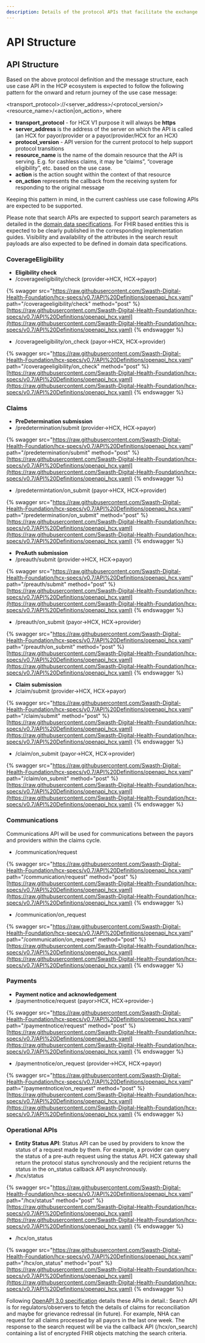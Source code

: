 ```yaml
---
description: Details of the protocol APIs that facilitate the exchange
---
```


# API Structure

## API Structure

Based on the above protocol definition and the message structure, each use case API in the HCP ecosystem is expected to follow the following pattern for the onward and return journey of the use case message:

\<transport\_protocol>://\<server\_address>/\<protocol\_version/>\<resource\_name>/\<action|on\_action>, where

* **transport\_protocol** - for HCX V1 purpose it will always be **https**
* **server\_address** is the address of the server on which the API is called (an HCX for payor/provider or a payor/provider/HCX for an HCX)
* **protocol\_version** - API version for the current protocol to help support protocol transitions
* **resource\_name** is the name of the domain resource that the API is serving. E.g. for cashless claims, it may be “claims”, “coverage eligibility”, etc. based on the use case.
* **action** is the action sought within the context of that resource
* **on\_action** represents the callback from the receiving system for responding to the original message

Keeping this pattern in mind, in the current cashless use case following APIs are expected to be supported.

Please note that search APIs are expected to support search parameters as detailed in the [domain data specifications](broken-reference/). For FHIR based entities this is expected to be clearly published in the corresponding implementation guides. Visibility and availability of the attributes in the search result payloads are also expected to be defined in domain data specifications.

### **CoverageEligibility**

* **Eligibility check**
* /coverageeligibility/check (provider->HCX, HCX->payor)

{% swagger src="https://raw.githubusercontent.com/Swasth-Digital-Health-Foundation/hcx-specs/v0.7/API%20Definitions/openapi_hcx.yaml" path="/coverageeligibility/check" method="post" %}
[https://raw.githubusercontent.com/Swasth-Digital-Health-Foundation/hcx-specs/v0.7/API%20Definitions/openapi_hcx.yaml](https://raw.githubusercontent.com/Swasth-Digital-Health-Foundation/hcx-specs/v0.7/API%20Definitions/openapi_hcx.yaml)
{% endswagger %}

* /coverageeligibility/on\_check (payor->HCX, HCX->provider)

{% swagger src="https://raw.githubusercontent.com/Swasth-Digital-Health-Foundation/hcx-specs/v0.7/API%20Definitions/openapi_hcx.yaml" path="/coverageeligibility/on_check" method="post" %}
[https://raw.githubusercontent.com/Swasth-Digital-Health-Foundation/hcx-specs/v0.7/API%20Definitions/openapi_hcx.yaml](https://raw.githubusercontent.com/Swasth-Digital-Health-Foundation/hcx-specs/v0.7/API%20Definitions/openapi_hcx.yaml)
{% endswagger %}

### **Claims**

* **PreDetermination submission**
* /predetermination/submit (provider->HCX, HCX->payor)

{% swagger src="https://raw.githubusercontent.com/Swasth-Digital-Health-Foundation/hcx-specs/v0.7/API%20Definitions/openapi_hcx.yaml" path="/predetermination/submit" method="post" %}
[https://raw.githubusercontent.com/Swasth-Digital-Health-Foundation/hcx-specs/v0.7/API%20Definitions/openapi_hcx.yaml](https://raw.githubusercontent.com/Swasth-Digital-Health-Foundation/hcx-specs/v0.7/API%20Definitions/openapi_hcx.yaml)
{% endswagger %}

* /predetermintation/on\_submit (payor->HCX, HCX->provider)

{% swagger src="https://raw.githubusercontent.com/Swasth-Digital-Health-Foundation/hcx-specs/v0.7/API%20Definitions/openapi_hcx.yaml" path="/predetermination/on_submit" method="post" %}
[https://raw.githubusercontent.com/Swasth-Digital-Health-Foundation/hcx-specs/v0.7/API%20Definitions/openapi_hcx.yaml](https://raw.githubusercontent.com/Swasth-Digital-Health-Foundation/hcx-specs/v0.7/API%20Definitions/openapi_hcx.yaml)
{% endswagger %}

* **PreAuth submission**
* /preauth/submit (provider->HCX, HCX->payor)

{% swagger src="https://raw.githubusercontent.com/Swasth-Digital-Health-Foundation/hcx-specs/v0.7/API%20Definitions/openapi_hcx.yaml" path="/preauth/submit" method="post" %}
[https://raw.githubusercontent.com/Swasth-Digital-Health-Foundation/hcx-specs/v0.7/API%20Definitions/openapi_hcx.yaml](https://raw.githubusercontent.com/Swasth-Digital-Health-Foundation/hcx-specs/v0.7/API%20Definitions/openapi_hcx.yaml)
{% endswagger %}

* /preauth/on\_submit (payor->HCX, HCX->provider)

{% swagger src="https://raw.githubusercontent.com/Swasth-Digital-Health-Foundation/hcx-specs/v0.7/API%20Definitions/openapi_hcx.yaml" path="/preauth/on_submit" method="post" %}
[https://raw.githubusercontent.com/Swasth-Digital-Health-Foundation/hcx-specs/v0.7/API%20Definitions/openapi_hcx.yaml](https://raw.githubusercontent.com/Swasth-Digital-Health-Foundation/hcx-specs/v0.7/API%20Definitions/openapi_hcx.yaml)
{% endswagger %}

* **Claim submission**
* /claim/submit (provider->HCX, HCX->payor)

{% swagger src="https://raw.githubusercontent.com/Swasth-Digital-Health-Foundation/hcx-specs/v0.7/API%20Definitions/openapi_hcx.yaml" path="/claim/submit" method="post" %}
[https://raw.githubusercontent.com/Swasth-Digital-Health-Foundation/hcx-specs/v0.7/API%20Definitions/openapi_hcx.yaml](https://raw.githubusercontent.com/Swasth-Digital-Health-Foundation/hcx-specs/v0.7/API%20Definitions/openapi_hcx.yaml)
{% endswagger %}

* /claim/on\_submit (payor->HCX, HCX->provider)

{% swagger src="https://raw.githubusercontent.com/Swasth-Digital-Health-Foundation/hcx-specs/v0.7/API%20Definitions/openapi_hcx.yaml" path="/claim/on_submit" method="post" %}
[https://raw.githubusercontent.com/Swasth-Digital-Health-Foundation/hcx-specs/v0.7/API%20Definitions/openapi_hcx.yaml](https://raw.githubusercontent.com/Swasth-Digital-Health-Foundation/hcx-specs/v0.7/API%20Definitions/openapi_hcx.yaml)
{% endswagger %}

### **Communications**

Communications API will be used for communications between the payors and providers within the claims cycle.

* /communication/request

{% swagger src="https://raw.githubusercontent.com/Swasth-Digital-Health-Foundation/hcx-specs/v0.7/API%20Definitions/openapi_hcx.yaml" path="/communication/request" method="post" %}
[https://raw.githubusercontent.com/Swasth-Digital-Health-Foundation/hcx-specs/v0.7/API%20Definitions/openapi_hcx.yaml](https://raw.githubusercontent.com/Swasth-Digital-Health-Foundation/hcx-specs/v0.7/API%20Definitions/openapi_hcx.yaml)
{% endswagger %}

* /communication/on\_request

{% swagger src="https://raw.githubusercontent.com/Swasth-Digital-Health-Foundation/hcx-specs/v0.7/API%20Definitions/openapi_hcx.yaml" path="/communication/on_request" method="post" %}
[https://raw.githubusercontent.com/Swasth-Digital-Health-Foundation/hcx-specs/v0.7/API%20Definitions/openapi_hcx.yaml](https://raw.githubusercontent.com/Swasth-Digital-Health-Foundation/hcx-specs/v0.7/API%20Definitions/openapi_hcx.yaml)
{% endswagger %}

### **Payments**

* **Payment notice and acknowledgement**
* /paymentnotice/request (payor>HCX, HCX->provider-)

{% swagger src="https://raw.githubusercontent.com/Swasth-Digital-Health-Foundation/hcx-specs/v0.7/API%20Definitions/openapi_hcx.yaml" path="/paymentnotice/request" method="post" %}
[https://raw.githubusercontent.com/Swasth-Digital-Health-Foundation/hcx-specs/v0.7/API%20Definitions/openapi_hcx.yaml](https://raw.githubusercontent.com/Swasth-Digital-Health-Foundation/hcx-specs/v0.7/API%20Definitions/openapi_hcx.yaml)
{% endswagger %}

* /paymentnotice/on\_request (provider->HCX, HCX->payor)

{% swagger src="https://raw.githubusercontent.com/Swasth-Digital-Health-Foundation/hcx-specs/v0.7/API%20Definitions/openapi_hcx.yaml" path="/paymentnotice/on_request" method="post" %}
[https://raw.githubusercontent.com/Swasth-Digital-Health-Foundation/hcx-specs/v0.7/API%20Definitions/openapi_hcx.yaml](https://raw.githubusercontent.com/Swasth-Digital-Health-Foundation/hcx-specs/v0.7/API%20Definitions/openapi_hcx.yaml)
{% endswagger %}

### **Operational APIs**

* **Entity Status API**: Status API can be used by providers to know the status of a request made by them. For example, a provider can query the status of a pre-auth request using the status API. HCX gateway shall return the protocol status synchronously and the recipient returns the status in the on\_status callback API asynchronously.
* /hcx/status

{% swagger src="https://raw.githubusercontent.com/Swasth-Digital-Health-Foundation/hcx-specs/v0.7/API%20Definitions/openapi_hcx.yaml" path="/hcx/status" method="post" %}
[https://raw.githubusercontent.com/Swasth-Digital-Health-Foundation/hcx-specs/v0.7/API%20Definitions/openapi_hcx.yaml](https://raw.githubusercontent.com/Swasth-Digital-Health-Foundation/hcx-specs/v0.7/API%20Definitions/openapi_hcx.yaml)
{% endswagger %}

* /hcx/on\_status

{% swagger src="https://raw.githubusercontent.com/Swasth-Digital-Health-Foundation/hcx-specs/v0.7/API%20Definitions/openapi_hcx.yaml" path="/hcx/on_status" method="post" %}
[https://raw.githubusercontent.com/Swasth-Digital-Health-Foundation/hcx-specs/v0.7/API%20Definitions/openapi_hcx.yaml](https://raw.githubusercontent.com/Swasth-Digital-Health-Foundation/hcx-specs/v0.7/API%20Definitions/openapi_hcx.yaml)
{% endswagger %}

Following [OpenAPI 3.0 specification](https://raw.githubusercontent.com/hcx-project/hcx-specs/v0.7/API%20Definitions/openapi\_hcx.yaml) details these APIs in detail.: Search API is for regulators/observers to fetch the details of claims for reconciliation and maybe for grievance redressal (in future). For example, NHA can request for all claims processed by all payors in the last one week. The response to the search request will be via the callback API (/hcx/on\_search) containing a list of encrypted FHIR objects matching the search criteria.
